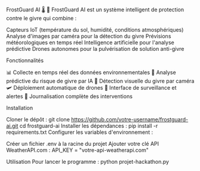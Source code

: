 FrostGuard AI 🌡️ 🚀
FrostGuard AI est un système intelligent de protection contre le givre qui combine :

Capteurs IoT (température du sol, humidité, conditions atmosphériques)
Analyse d'images par caméra pour la détection du givre
Prévisions météorologiques en temps réel
Intelligence artificielle pour l'analyse prédictive
Drones autonomes pour la pulvérisation de solution anti-givre

Fonctionnalités

📊 Collecte en temps réel des données environnementales
🤖 Analyse prédictive du risque de givre par IA
📸 Détection visuelle du givre par caméra
🛩️ Déploiement automatique de drones
📱 Interface de surveillance et alertes
📝 Journalisation complète des interventions

Installation

Cloner le dépôt :
git clone https://github.com/votre-username/frostguard-ai.git
cd frostguard-ai
Installer les dépendances :
pip install -r requirements.txt
Configurer les variables d'environnement :

Créer un fichier .env à la racine du projet
Ajouter votre clé API WeatherAPI.com :
API_KEY = "votre-api-weatherapi.com"


Utilisation
Pour lancer le programme :
python projet-hackathon.py
